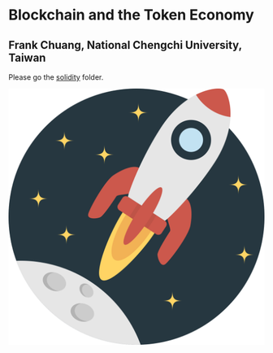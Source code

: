 # Blockchain and the Token Economy
## Frank Chuang, National Chengchi University, Taiwan

Please go the [solidity](/solidity) folder.

![image](/solidity/img/rocket-ship-svgrepo-com.svg)
